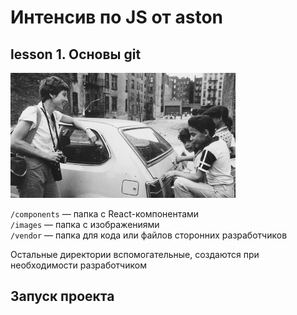 # Интенсив по JS от aston



## lesson 1. Основы git

![Иллюстрация к проекту](https://github.com/kotbegemot1/movies-explorer-frontend/blob/main/src/images/test_image.png)

`/components` — папка с React-компонентами  
`/images` — папка с изображениями  
`/vendor` — папка для кода или файлов сторонних разработчиков  
  
Остальные директории вспомогательные, создаются при необходимости разработчиком

## Запуск проекта

